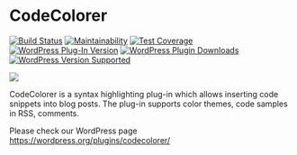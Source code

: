 # CodeColorer

[![Build Status](https://travis-ci.org/kpumuk/codecolorer.svg?branch=master)](https://travis-ci.org/kpumuk/codecolorer)
[![Maintainability](https://api.codeclimate.com/v1/badges/38191b47e77c9344e9c4/maintainability)](https://codeclimate.com/github/kpumuk/codecolorer/maintainability)
[![Test Coverage](https://api.codeclimate.com/v1/badges/38191b47e77c9344e9c4/test_coverage)](https://codeclimate.com/github/kpumuk/codecolorer/test_coverage)
[![WordPress Plug-In Version](https://img.shields.io/wordpress/plugin/v/codecolorer.svg)](https://wordpress.org/plugins/codecolorer/)
[![WordPress Plugin Downloads](https://img.shields.io/wordpress/plugin/dt/codecolorer.svg)](https://wordpress.org/plugins/codecolorer/advanced/)
[![WordPress Version Supported](https://img.shields.io/wordpress/v/akismet.svg)](https://wordpress.org/plugins/codecolorer/)

![](https://ps.w.org/codecolorer/assets/banner-1544x500.png)

CodeColorer is a syntax highlighting plug-in which allows inserting code snippets
into blog posts. The plug-in supports color themes, code samples in RSS, comments.

Please check our WordPress page https://wordpress.org/plugins/codecolorer/
